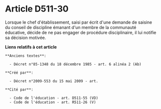# Article D511-30

Lorsque le chef d'établissement, saisi par écrit d'une demande de saisine du conseil de discipline émanant d'un membre de la
communauté éducative, décide de ne pas engager de procédure disciplinaire, il lui notifie sa décision motivée.

**Liens relatifs à cet article**

	**Anciens textes**:

	  - Décret n°85-1348 du 18 décembre 1985 - art. 6 alinéa 2 (Ab)

	**Créé par**:

	  - Décret n°2009-553 du 15 mai 2009 - art.

	**Cité par**:

	  - Code de l'éducation - art. D511-55 (VD)
	  - Code de l'éducation - art. R511-26 (V)
